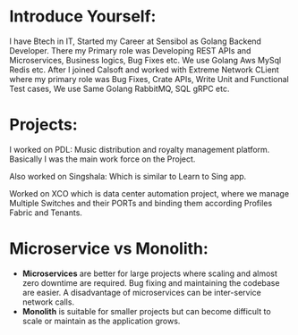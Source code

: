
# Introduce Yourself:

I have Btech in IT, Started my Career at Sensibol as Golang Backend Developer. There my Primary role was Developing REST APIs and Microservices, Business logics, Bug Fixes etc. We use Golang Aws MySql Redis etc. After I joined Calsoft and worked with Extreme Network CLient where my primary role was Bug Fixes, Crate APIs, Write Unit and Functional Test cases, We use Same Golang RabbitMQ, SQL gRPC etc.

# Projects:
I worked on PDL: Music distribution and royalty management platform. Basically I was the main work force on the Project.

Also worked on Singshala: Which is similar to Learn to Sing app.

Worked on XCO which is data center automation project, where we manage Multiple Switches and their PORTs and binding them according Profiles Fabric and Tenants.  

# Microservice vs Monolith:
- **Microservices** are better for large projects where scaling and almost zero downtime are required. Bug fixing and maintaining the codebase are easier. A disadvantage of microservices can be inter-service network calls.
- **Monolith** is suitable for smaller projects but can become difficult to scale or maintain as the application grows.

